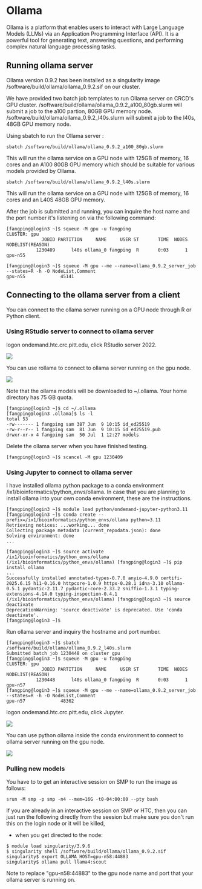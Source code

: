 # Ollama

Ollama is a platform that enables users to interact with Large Language Models (LLMs) via an Application Programming Interface (API). It is a powerful tool for generating text, answering questions, and performing complex natural language processing tasks. 

## Running ollama server

Ollama version 0.9.2 has been installed as a singularity image /software/build/ollama/ollama_0.9.2.sif on our cluster.

We have provided two batch job templates to run Ollama server on CRCD's GPU cluster.
/software/build/ollama/ollama_0.9.2_a100_80gb.slurm will submit a job to the a100 partion, 80GB GPU memory node.
/software/build/ollama/ollama_0.9.2_l40s.slurm will submit a job to the l40s, 48GB GPU memory node.

Using sbatch to run the Ollama server :

```commandline
sbatch /software/build/ollama/ollama_0.9.2_a100_80gb.slurm
```

This will run the ollama service on a GPU node with 125GB of memory, 16 cores and an A100 80GB GPU memory which should be suitable for various models provided by Ollama.

```commandline
sbatch /software/build/ollama/ollama_0.9.2_l40s.slurm
```

This will run the ollama service on a GPU node with 125GB of memory, 16 cores and an L40S 48GB GPU memory.

After the job is submitted and running, you can inquire the host name and the port number it's listening on via the following command:

```commandline
[fangping@login3 ~]$ squeue -M gpu -u fangping
CLUSTER: gpu
             JOBID PARTITION     NAME     USER ST       TIME  NODES NODELIST(REASON)
           1230409      l40s ollama_0 fangping  R       0:03      1 gpu-n55
           
[fangping@login3 ~]$ squeue -M gpu --me --name=ollama_0.9.2_server_job --states=R -h -O NodeList,Comment
gpu-n55             45141
```
## Connecting to the ollama server from a client

You can connect to the ollama server running on a GPU node through R or Python client.

### Using RStudio server to connect to ollama server

logon ondemand.htc.crc.pitt.edu, click RStudio server 2022.

![](../_assets/img/bioinformatics/rstudio_ollama.png)

You can use rollama to connect to ollama server running on the gpu node.

![](../_assets/img/bioinformatics/rollama.png)

Note that the ollama models will be downloaded to ~/.ollama. Your home directory has 75 GB quota.

```commandline
[fangping@login3 ~]$ cd ~/.ollama
[fangping@login3 .ollama]$ ls -l
total 53
-rw------- 1 fangping sam 387 Jun  9 10:15 id_ed25519
-rw-r--r-- 1 fangping sam  81 Jun  9 10:15 id_ed25519.pub
drwxr-xr-x 4 fangping sam  50 Jul  1 12:27 models
```
Delete the ollama server when you have finished testing.

```commandline
[fangping@login3 ~]$ scancel -M gpu 1230409
```

### Using Jupyter to connect to ollama server

I have installed ollama python package to a conda environment /ix1/bioinformatics/python_envs/ollama. In case that you are planning to install ollama into your own conda environment, these are the instructions. 

```commandline
[fangping@login3 ~]$ module load python/ondemand-jupyter-python3.11
[fangping@login3 ~]$ conda create --prefix=/ix1/bioinformatics/python_envs/ollama python=3.11
Retrieving notices: ...working... done
Collecting package metadata (current_repodata.json): done
Solving environment: done
...

[fangping@login3 ~]$ source activate /ix1/bioinformatics/python_envs/ollama
(/ix1/bioinformatics/python_envs/ollama) [fangping@login3 ~]$ pip install ollama
...
Successfully installed annotated-types-0.7.0 anyio-4.9.0 certifi-2025.6.15 h11-0.16.0 httpcore-1.0.9 httpx-0.28.1 idna-3.10 ollama-0.5.1 pydantic-2.11.7 pydantic-core-2.33.2 sniffio-1.3.1 typing-extensions-4.14.0 typing-inspection-0.4.1
(/ix1/bioinformatics/python_envs/ollama) [fangping@login3 ~]$ source deactivate
DeprecationWarning: 'source deactivate' is deprecated. Use 'conda deactivate'.
[fangping@login3 ~]$
```

Run ollama server and inquiry the hostname and port number.

```commandline
[fangping@login3 ~]$ sbatch /software/build/ollama/ollama_0.9.2_l40s.slurm
Submitted batch job 1230448 on cluster gpu
[fangping@login3 ~]$ squeue -M gpu -u fangping
CLUSTER: gpu
             JOBID PARTITION     NAME     USER ST       TIME  NODES NODELIST(REASON)
           1230448      l40s ollama_0 fangping  R       0:03      1 gpu-n57
[fangping@login3 ~]$ squeue -M gpu --me --name=ollama_0.9.2_server_job --states=R -h -O NodeList,Comment
gpu-n57             48362
```
logon ondemand.htc.crc.pitt.edu, click Jupyter.

![](../_assets/img/bioinformatics/jupyter_ollama.png)

You can use python ollama inside the conda environment to connect to ollama server running on the gpu node.

![](../_assets/img/bioinformatics/python_ollama.png)


### Pulling new models

You have to to get an interactive session on SMP to run the image as follows:


```commandline
srun -M smp -p smp -n4 --mem=16G -t0-04:00:00 --pty bash
```

If you are already in an interactive session on SMP or HTC, then you can just run the following directly from the seesion but make sure you don't run this on the login node or it will be killed,
- when you get directed to the node:

```commandline
$ module load singularity/3.9.6
$ singularity shell /software/build/ollama/ollama_0.9.2.sif
singularity$ export OLLAMA_HOST=gpu-n58:44883
singularity$ ollama pull llama4:scout
```
Note to replace "gpu-n58:44883" to the gpu node name and port that your ollama server is running on.
